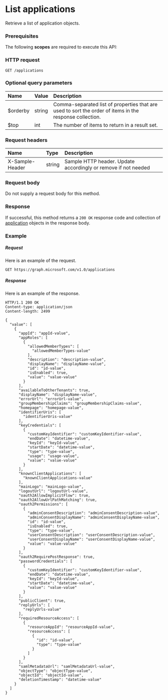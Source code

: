 # List applications

Retrieve a list of application objects.
### Prerequisites
The following **scopes** are required to execute this API: 
### HTTP request
<!-- { "blockType": "ignored" } -->
```http
GET /applications
```
### Optional query parameters
|Name|Value|Description|
|:---------------|:--------|:-------|
|$orderby|string|Comma-separated list of properties that are used to sort the order of items in the response collection.|
|$top|int|The number of items to return in a result set.|

### Request headers
| Name       | Type | Description|
|:-----------|:------|:----------|
| X-Sample-Header  | string  | Sample HTTP header. Update accordingly or remove if not needed|

### Request body
Do not supply a request body for this method.
### Response
If successful, this method returns a `200 OK` response code and collection of [application](../resources/application.md) objects in the response body.
### Example
##### Request
Here is an example of the request.
<!-- {
  "blockType": "request",
  "name": "get_applications"
}-->
```http
GET https://graph.microsoft.com/v1.0/applications
```
##### Response
Here is an example of the response.
<!-- {
  "blockType": "response",
  "truncated": false,
  "@odata.type": "microsoft.graph.application",
  "isCollection": true
} -->
```http
HTTP/1.1 200 OK
Content-type: application/json
Content-length: 2499

{
  "value": [
    {
      "appId": "appId-value",
      "appRoles": [
        {
          "allowedMemberTypes": [
            "allowedMemberTypes-value"
          ],
          "description": "description-value",
          "displayName": "displayName-value",
          "id": "id-value",
          "isEnabled": true,
          "value": "value-value"
        }
      ],
      "availableToOtherTenants": true,
      "displayName": "displayName-value",
      "errorUrl": "errorUrl-value",
      "groupMembershipClaims": "groupMembershipClaims-value",
      "homepage": "homepage-value",
      "identifierUris": [
        "identifierUris-value"
      ],
      "keyCredentials": [
        {
          "customKeyIdentifier": "customKeyIdentifier-value",
          "endDate": "datetime-value",
          "keyId": "keyId-value",
          "startDate": "datetime-value",
          "type": "type-value",
          "usage": "usage-value",
          "value": "value-value"
        }
      ],
      "knownClientApplications": [
        "knownClientApplications-value"
      ],
      "mainLogo": "mainLogo-value",
      "logoutUrl": "logoutUrl-value",
      "oauth2AllowImplicitFlow": true,
      "oauth2AllowUrlPathMatching": true,
      "oauth2Permissions": [
        {
          "adminConsentDescription": "adminConsentDescription-value",
          "adminConsentDisplayName": "adminConsentDisplayName-value",
          "id": "id-value",
          "isEnabled": true,
          "type": "type-value",
          "userConsentDescription": "userConsentDescription-value",
          "userConsentDisplayName": "userConsentDisplayName-value",
          "value": "value-value"
        }
      ],
      "oauth2RequirePostResponse": true,
      "passwordCredentials": [
        {
          "customKeyIdentifier": "customKeyIdentifier-value",
          "endDate": "datetime-value",
          "keyId": "keyId-value",
          "startDate": "datetime-value",
          "value": "value-value"
        }
      ],
      "publicClient": true,
      "replyUrls": [
        "replyUrls-value"
      ],
      "requiredResourceAccess": [
        {
          "resourceAppId": "resourceAppId-value",
          "resourceAccess": [
            {
              "id": "id-value",
              "type": "type-value"
            }
          ]
        }
      ],
      "samlMetadataUrl": "samlMetadataUrl-value",
      "objectType": "objectType-value",
      "objectId": "objectId-value",
      "deletionTimestamp": "datetime-value"
    }
  ]
}
```

<!-- uuid: 8fcb5dbc-d5aa-4681-8e31-b001d5168d79
2015-10-25 14:57:30 UTC -->
<!-- {
  "type": "#page.annotation",
  "description": "List applications",
  "keywords": "",
  "section": "documentation",
  "tocPath": ""
}-->